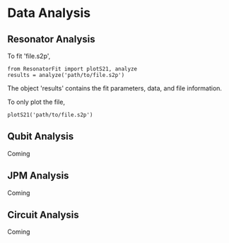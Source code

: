 # Data Analysis

## Resonator Analysis
To fit 'file.s2p', 
```
from ResonatorFit import plotS21, analyze
results = analyze('path/to/file.s2p')
```

The object 'results' contains the fit parameters, data, and file information. 

To only plot the file, 
```
plotS21('path/to/file.s2p')
```

## Qubit Analysis
Coming

## JPM Analysis
Coming

## Circuit Analysis
Coming
